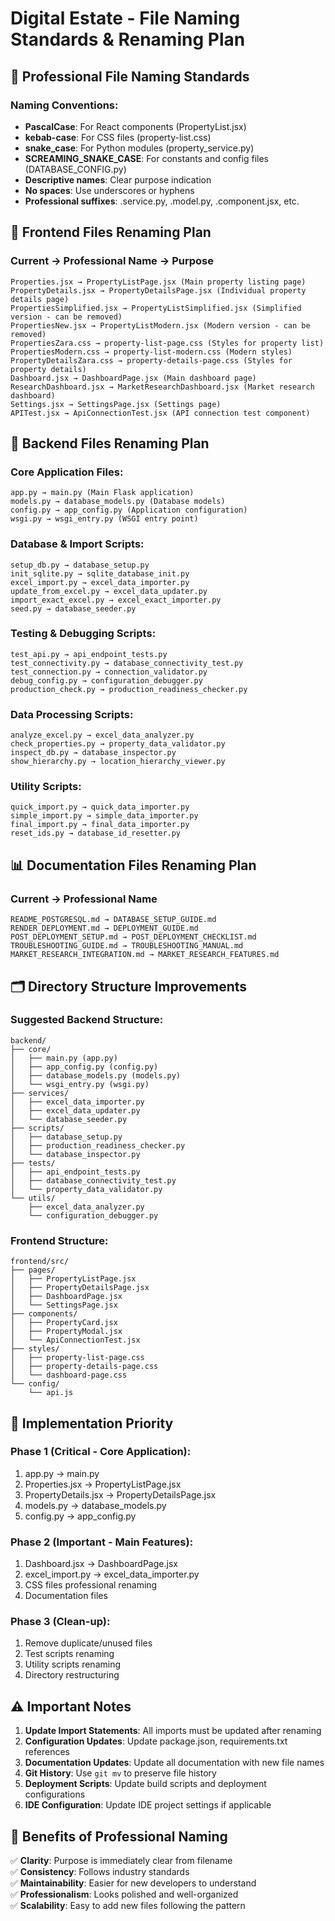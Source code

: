 # Digital Estate - File Naming Standards & Renaming Plan

## 🎯 Professional File Naming Standards

### Naming Conventions:
- **PascalCase**: For React components (PropertyList.jsx)
- **kebab-case**: For CSS files (property-list.css)
- **snake_case**: For Python modules (property_service.py)
- **SCREAMING_SNAKE_CASE**: For constants and config files (DATABASE_CONFIG.py)
- **Descriptive names**: Clear purpose indication
- **No spaces**: Use underscores or hyphens
- **Professional suffixes**: .service.py, .model.py, .component.jsx, etc.

## 📝 Frontend Files Renaming Plan

### Current → Professional Name → Purpose
```
Properties.jsx → PropertyListPage.jsx (Main property listing page)
PropertyDetails.jsx → PropertyDetailsPage.jsx (Individual property details page)
PropertiesSimplified.jsx → PropertyListSimplified.jsx (Simplified version - can be removed)
PropertiesNew.jsx → PropertyListModern.jsx (Modern version - can be removed)
PropertiesZara.css → property-list-page.css (Styles for property list)
PropertiesModern.css → property-list-modern.css (Modern styles)
PropertyDetailsZara.css → property-details-page.css (Styles for property details)
Dashboard.jsx → DashboardPage.jsx (Main dashboard page)
ResearchDashboard.jsx → MarketResearchDashboard.jsx (Market research dashboard)
Settings.jsx → SettingsPage.jsx (Settings page)
APITest.jsx → ApiConnectionTest.jsx (API connection test component)
```

## 🐍 Backend Files Renaming Plan

### Core Application Files:
```
app.py → main.py (Main Flask application)
models.py → database_models.py (Database models)
config.py → app_config.py (Application configuration)
wsgi.py → wsgi_entry.py (WSGI entry point)
```

### Database & Import Scripts:
```
setup_db.py → database_setup.py
init_sqlite.py → sqlite_database_init.py
excel_import.py → excel_data_importer.py
update_from_excel.py → excel_data_updater.py
import_exact_excel.py → excel_exact_importer.py
seed.py → database_seeder.py
```

### Testing & Debugging Scripts:
```
test_api.py → api_endpoint_tests.py
test_connectivity.py → database_connectivity_test.py
test_connection.py → connection_validator.py
debug_config.py → configuration_debugger.py
production_check.py → production_readiness_checker.py
```

### Data Processing Scripts:
```
analyze_excel.py → excel_data_analyzer.py
check_properties.py → property_data_validator.py
inspect_db.py → database_inspector.py
show_hierarchy.py → location_hierarchy_viewer.py
```

### Utility Scripts:
```
quick_import.py → quick_data_importer.py
simple_import.py → simple_data_importer.py
final_import.py → final_data_importer.py
reset_ids.py → database_id_resetter.py
```

## 📊 Documentation Files Renaming Plan

### Current → Professional Name
```
README_POSTGRESQL.md → DATABASE_SETUP_GUIDE.md
RENDER_DEPLOYMENT.md → DEPLOYMENT_GUIDE.md
POST_DEPLOYMENT_SETUP.md → POST_DEPLOYMENT_CHECKLIST.md
TROUBLESHOOTING_GUIDE.md → TROUBLESHOOTING_MANUAL.md
MARKET_RESEARCH_INTEGRATION.md → MARKET_RESEARCH_FEATURES.md
```

## 🗂️ Directory Structure Improvements

### Suggested Backend Structure:
```
backend/
├── core/
│   ├── main.py (app.py)
│   ├── app_config.py (config.py)
│   ├── database_models.py (models.py)
│   └── wsgi_entry.py (wsgi.py)
├── services/
│   ├── excel_data_importer.py
│   ├── excel_data_updater.py
│   └── database_seeder.py
├── scripts/
│   ├── database_setup.py
│   ├── production_readiness_checker.py
│   └── database_inspector.py
├── tests/
│   ├── api_endpoint_tests.py
│   ├── database_connectivity_test.py
│   └── property_data_validator.py
└── utils/
    ├── excel_data_analyzer.py
    └── configuration_debugger.py
```

### Frontend Structure:
```
frontend/src/
├── pages/
│   ├── PropertyListPage.jsx
│   ├── PropertyDetailsPage.jsx
│   ├── DashboardPage.jsx
│   └── SettingsPage.jsx
├── components/
│   ├── PropertyCard.jsx
│   ├── PropertyModal.jsx
│   └── ApiConnectionTest.jsx
├── styles/
│   ├── property-list-page.css
│   ├── property-details-page.css
│   └── dashboard-page.css
└── config/
    └── api.js
```

## 🚀 Implementation Priority

### Phase 1 (Critical - Core Application):
1. app.py → main.py
2. Properties.jsx → PropertyListPage.jsx  
3. PropertyDetails.jsx → PropertyDetailsPage.jsx
4. models.py → database_models.py
5. config.py → app_config.py

### Phase 2 (Important - Main Features):
1. Dashboard.jsx → DashboardPage.jsx
2. excel_import.py → excel_data_importer.py
3. CSS files professional renaming
4. Documentation files

### Phase 3 (Clean-up):
1. Remove duplicate/unused files
2. Test scripts renaming
3. Utility scripts renaming
4. Directory restructuring

## ⚠️ Important Notes

1. **Update Import Statements**: All imports must be updated after renaming
2. **Configuration Updates**: Update package.json, requirements.txt references
3. **Documentation Updates**: Update all documentation with new file names
4. **Git History**: Use `git mv` to preserve file history
5. **Deployment Scripts**: Update build scripts and deployment configurations
6. **IDE Configuration**: Update IDE project settings if applicable

## 🎯 Benefits of Professional Naming

✅ **Clarity**: Purpose is immediately clear from filename  
✅ **Consistency**: Follows industry standards  
✅ **Maintainability**: Easier for new developers to understand  
✅ **Professionalism**: Looks polished and well-organized  
✅ **Scalability**: Easy to add new files following the pattern  
